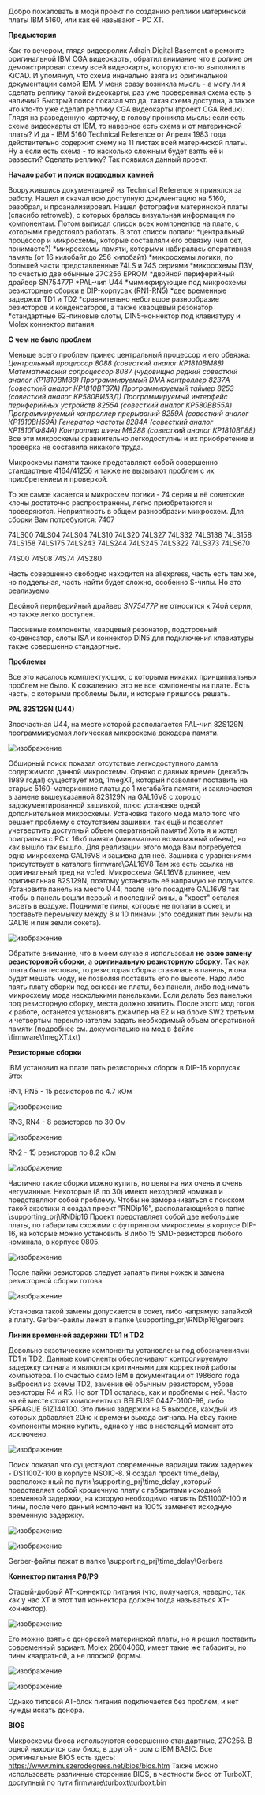 Добро пожаловать в моqй проект по созданию реплики материнской платы IBM 5160, или как её называют - PC XT. 

**Предыстория**

Как-то вечером, глядя видеоролик Adrain Digital Basement о ремонте оригинальной IBM CGA видеокарты, обратил внимание что в ролике он демонстрировал схему всей видеокарты, которую кто-то выполнил в KiCAD. И упомянул, что схема иначально взята из оригинальной документации самой IBM. У меня сразу возникла мысль - а могу ли я сделать реплику такой видеокарты, раз уже проверенная схема есть в наличии?
Быстрый поиск показал что да, такая схема доступна, а также что кто-то уже сделал реплику CGA видеокарты (проект CGA Redux). Глядя на разведенную карточку, в голову проникла мысль: если есть схема видеокарты от IBM, то наверное есть схема и от материнской платы? И да - IBM 5160 Technical Reference от Апреля 1983 года действительно содержит схему на 11 листах всей материнской платы. Ну а если есть схема - то насколько сложным будет взять её и развести? Сделать реплику? Так появился данный проект.

**Начало работ и поиск подводных камней**

Вооружившись документацией из Technical Reference я принялся за работу. Нашел и скачал всю доступную документацию на 5160, разобрал, и проанализировал. Нашел фотографии материнской платы (спасибо retroweb), с которых бралась визуальная информация по компонентам. Потом выписал список всех компонентов на плате, с которыми предстояло работать. В этот список попали:
*центральный процессор и микросхемы, которые составляли его обвязку (чип сет, понимаете?) 
*микросхемы памяти, которыми набиралась оперативная память (от 16 килобайт до 256 килобайт)
*микросхемы логики, по большей части представленные 74LS и 74S сериями
*микросхемы ПЗУ, по счастью две обычные 27С256 EPROM
*двойной периферийный драйвер SN75477P
*PAL-чип U44
*мимикрирующие под микросхемы резисторные сборки в DIP-корпусах (RN1-RN5)
*две временные задержки TD1 и TD2
*сравнительно небольшое разнообразие резисторов и конденсаторов, а также кварцевый резонатор
*стандартные 62-пиновые слоты, DIN5-коннектор под клавиатуру и Molex коннектор питания.

**С чем не было проблем**

Меньше всего проблем принес центральный процессор и его обвязка: 
*Центральный процессор 8088 (совесткий аналог КР1810ВМ88)
Математический сопроцессор 8087 (чудовищно редкий совесткий аналог КР1810ВМ88)
Программируемый DMA контроллер 8237A (совесткий аналог КР1810ВТ37А)
Программируемый таймер 8253 (совесткий аналог КР580ВИ53Д)
Программируемый интерфейс периферийных устройств 8255A (совесткий аналог КР580ВВ55А)
Программируемый контроллер прерываний 8259A (совесткий аналог КР1810ВН59А)
Генератор частоты 8284A (совесткий аналог КР1810ГФ84А)
Контроллер шины M8288 (совесткий аналог КР1810ВГ88)*
Все эти микросхемы сравнительно легкодоступны и их приобретение и проверка не составила никакого труда.

Микросхемы памяти также представляют собой совершенно стандартные 4164/41256 и также не вызывают проблем с их приобретением и проверкой.

То же самое касается и микросхем логики - 74 серия и её советские клоны достаточно распространены, легко приобретаются и проверяются. Неприятность в общем разнообразии микросхем. Для сборки Вам потребуются: 
7407

74LS00
74LS04
74LS04
74LS10
74LS20
74LS27
74LS32
74LS138
74LS158
74LS158
74LS175
74LS243
74LS244
74LS245
74LS322
74LS373
74LS670

74S00
74S08
74S74
74S280

Часть совершенно свободно находится на aliexpress, часть есть там же, но поддельная, часть найти будет сложно, особенно S-чипы. Но это реализуемо.

Двойной периферийный драйвер _SN75477P_ не относится к 74ой серии, но также легко доступен.

Пассивные компоненты, кварцевый резонатор, подстроеный конденсатор, слоты ISA и коннектор DIN5 для подключения клавиатуры также совершенно стандартные. 

**Проблемы**

Все это касалось комплектующих, с которыми никаких принципиальных проблем не было. К сожалению, это не все компоненты на плате. Есть часть, с которыми проблемы были, и которые пришлось решать.

**PAL 82S129N (U44)**

Злосчастная U44, на месте которой располагается PAL-чип 82S129N, программируемая логическая микросхема декодера памяти. 

![изображение](https://github.com/user-attachments/assets/c02593ad-41a8-4b3a-90f4-200988af408c)

Обширный поиск показал отсутствие легкодоступного дампа содержимого данной микросхемы. Однако с давных времен (декабрь 1989 года!) существует мод, 1megXT, который позволяет поставить на старые 5160-материснкие платы до 1 мегабайта памяти, и заключается в замене вышеуказанной 82S129N на GAL16V8 с хорошо задокументированной зашивкой, плюс установке одной дополнительной микросхемы. Установка такого мода мало того что решает проблему с отсутствием зашивки, так ещё и позволяет учетвертить доступный объем оперативной памяти! Хоть я и хотел поиграться с PC с 16кб памяти (минимально возмомжный объем), но как вышло так вышло. 
Для реализации этого мода Вам потребуется одна микросхема GAL16V8 и зашивка для неё. Зашивка с уравнениями присутствует в каталоге firmware\GAL16V8 Там же есть ссылка на оригинальный тред на vcfed. Микросхема GAL16V8 длиннее, чем оригинальная 82S129N, поэтому установить её напрямую не получится. Установите панель на место U44, после чего посадите GAL16V8 так чтобы в панель вошли первый и последний вины, а "хвост" остался висеть в воздухе. Поднимите пины, которые не попали в сокет, и поставьте перемычку между 8 и 10 пинами (это соединит пин земли на GAL16 и пин земли сокета). 

![изображение](https://github.com/user-attachments/assets/4c8a9c62-f149-4736-84bc-9fe170a814ce)

Обратите внимание, что в моем случае я использовал **не свою замену резистороной сборки**, а **оригинальную резисторную сборку**. Так как плата была тестовая, то резисторая сборка ставилась в панель, и она будет мешать моду, не позволяя поставить его по высоте. Надо либо паять плату сборки под основание платы, без панели, либо поднимать микросхему мода несколькими панельками. Если делать без панельки под резисторную сборку, места должно хватить.
После этого мод готов к работе, останется установить джампер на E2 и на блоке SW2 третьим и четвертым переключателем задать необходимый объем оперативной памяти (подробнее см. документацию на мод в файле \firmware\1megXT.txt)

**Резисторные сборки**

IBM установил на плате пять резисторных сборок в DIP-16 корпусах. Это:

RN1, RN5 - 15 резисторов по 4.7 кОм

![изображение](https://github.com/user-attachments/assets/e8d23337-4815-40cb-8dac-a297d92129fa)

RN3, RN4 - 8 резисторов по 30 Ом

![изображение](https://github.com/user-attachments/assets/bc655acc-cf03-406f-8ae0-dc06f44cbf1f)

RN2 - 15 резисторов по 8.2 кОм

![изображение](https://github.com/user-attachments/assets/a4fd3e20-902d-4323-98f7-c4d5a5fbbec3)

Частично такие сборки можно купить, но цены на них очень и очень негуманные. Некоторые (8 по 30) имеют неходовой номинал и представляют собой проблему. Чтобы не заморачиваться с поиском такой экзотики я создал проект "RNDip16", располагающийся в папке \supporting_prj\RNDip16
Проект представляет собой две небольшие платы, по габаритам схожими с футпринтом микросхемы в корпусе DIP-16, на которые можно установить 8 либо 15 SMD-резисторов любого номинала, в корпусе 0805. 

![изображение](https://github.com/user-attachments/assets/e80664aa-76ec-460a-a007-5cee896d1f75)

После пайки резисторов следует запаять пины ножек и замена резисторной сборки готова. 

![изображение](https://github.com/user-attachments/assets/4aaab928-570c-44aa-899a-44ff76aaa635)

Установка такой замены допускается в сокет, либо напрямую запайкой в плату. Gerber-файлы лежат в папке \supporting_prj\RNDip16\gerbers

**Линии временной задержки TD1 и TD2**

Довольно экзотические компоненты установлены под обозначениями TD1 и TD2. Данные компоненты обеспечивают контролируемую задержку сигнала и являются критичными для корректной работы компьютера. По счастью само IBM в документации от 1986ого года выбросил из схемы TD2, заменив её обычным резистором, убрав резисторы R4 и R5. Но вот TD1 осталась, как и проблемы с ней. Часто на её месте стоят компоненты от BELFUSE 0447-0100-98, либо SPRAGUE 61Z14A100. Это линия задержки на 5 выходов, каждый из которых добавляет 20нс к времени выхода сигнала. На ebay такие компоненты можно купить, однако у нас в настоящий момент это исключено. 

![изображение](https://github.com/user-attachments/assets/6878d08c-caec-4499-8d10-95a942bb1d73)

Поиск показал что существуют современные вариации таких задержек - DS1100Z-100 в корпусе NSOIC-8. Я создал проект time_delay, расположенный по пути \supporting_prj\time_delay ,который представляет собой крошечную плату с габаритами исходной временной задержки, на которую необходимо напаять DS1100Z-100 и пины, после чего данный компонент на 100% заменяет исходную временную задержку. 

![изображение](https://github.com/user-attachments/assets/1811b318-883d-4258-a52c-3a4f1056ee5b)

![изображение](https://github.com/user-attachments/assets/7c6a79d9-6e5d-4dce-9286-2f3f800af844)

Gerber-файлы лежат в папке \supporting_prj\time_delay\Gerbers

**Коннектор питания P8/P9**

Старый-добрый AT-коннектор питания (что, получается, неверно, так как у нас XT и этот тип коннектора должен тогда называться XT-коннектор). 

![изображение](https://github.com/user-attachments/assets/79c6b0cd-b527-43f1-a14b-e2b205653f7d)

Его можно взять с донорской материнской платы, но я решил поставить современный вариант. Molex 26604060, имеет такие же габариты, но пины квадратной, а не плоской формы. 

![изображение](https://github.com/user-attachments/assets/aa931aae-e5c0-4b87-b571-96693d76142f)

![изображение](https://github.com/user-attachments/assets/68dc11a1-4919-4df5-a6f1-b7300a6994e1)


Однако типовой AT-блок питания подключается без проблем, и нет нужды искать донора.

**BIOS**

Микросхемы биоса используются совершенно стандартные, 27C256. В одной находится сам биос, в другой - ром с IBM BASIC. Все оригинальные BIOS есть здесь: https://www.minuszerodegrees.net/bios/bios.htm
Также можно использовать различные сторонние BIOS, в частности биос от TurboXT, доступный по пути firmware\turboxt\turboxt.bin

